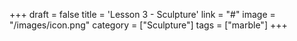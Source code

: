 +++
draft = false
title = 'Lesson 3 - Sculpture'
link = "#"
image = "/images/icon.png"
category = ["Sculpture"]
tags = ["marble"]
+++

